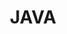 ---
layout: tag-list
type: tag
title: JAVA
slug: java
category: Backend 
sidebar: true
order: 1
description: >
   Algorithm study / Problem solutions
---